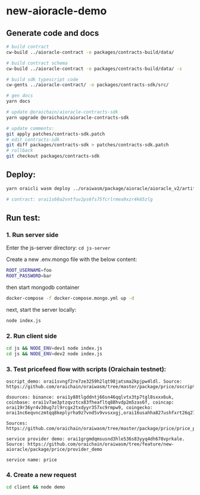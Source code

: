 # new-aioracle-demo

## Generate code and docs

```bash
# build contract
cw-build ../aioracle-contract -o packages/contracts-build/data/

# build contract schema
cw-build ../aioracle-contract -o packages/contracts-build/data/ -s

# build sdk typescript code
cw-gents ../aioracle-contract/ -o packages/contracts-sdk/src/

# gen docs
yarn docs

# update @oraichain/aioracle-contracts-sdk
yarn upgrade @oraichain/aioracle-contracts-sdk

# update comments:
git apply patches/contracts-sdk.patch
# edit contracts-sdk
git diff packages/contracts-sdk > patches/contracts-sdk.patch
# rollback
git checkout packages/contracts-sdk
```

## Deploy:

```bash
yarn oraicli wasm deploy ../oraiwasm/package/aioracle/aioracle_v2/artifacts/aioracle_v2.wasm --input '{"contract_fee":{"amount":"0","denom":"orai"},"executors":["AipQCudhlHpWnHjSgVKZ+SoSicvjH7Mp5gCFyDdlnQtn","AjqcDJ6IlUtYbpuPNRdsOsSGQWxuOmoEMZag29oROhSX"],"service_addr":"orai1q7t6qltupd7jt6wyenggz62xutjlel0etuu5hw"}' --label 'aioracle contract' --gas 3000000

# contract: orai1s60a2vntfuv2ps6fs75fcrlrmea9xzr4k65zlg
```

## Run test:

### 1. Run server side

Enter the js-server directory: `cd js-server`

Create a new .env.mongo file with the below content:

```bash
ROOT_USERNAME=foo
ROOT_PASSWORD=bar
```

then start mongodb container

```bash
docker-compose -f docker-compose.mongo.yml up -d
```

next, start the server locally:

```bash
node index.js
```

### 2. Run client side

```bash
cd js && NODE_ENV=dev1 node index.js
cd js && NODE_ENV=dev2 node index.js
```

### 3. Test pricefeed flow with scripts (Oraichain testnet):

```
oscript_demo: orai1svngf2re7ze3259h2lqt98jatsma2kpjpw4ldl. Source: https://github.com/oraichain/oraiwasm/tree/master/package/price/oscript_price_special

dsources: binance: orai1y88tlgddntj66sn46qqlvtx3tp7tgl8sxxx6uk, coinbase: orai1v7ae3ptzqvztcx83fheafltq88hvdp2m5zas6f, coincap: orai19r36yr4v30ug7zl9rcgx2txdyyr357xc9rmpw9, coingecko: orai1nc6eqvnczmtqq8keplyrha9z7vnd5v9vvsxxgj,orai16usahha827ushfxrt26q27nshsxq6qd0xycwfn

Sources: https://github.com/oraichain/oraiwasm/tree/master/package/price/price_provider

service provider demo: orai1grgmdqmsusnd3hle536s83yyq4dh678vprkale. Source: https://github.com/oraichain/oraiwasm/tree/feature/new-aioracle/package/price/provider_demo

service name: price
```

### 4. Create a new request

```bash
cd client && node demo
```
